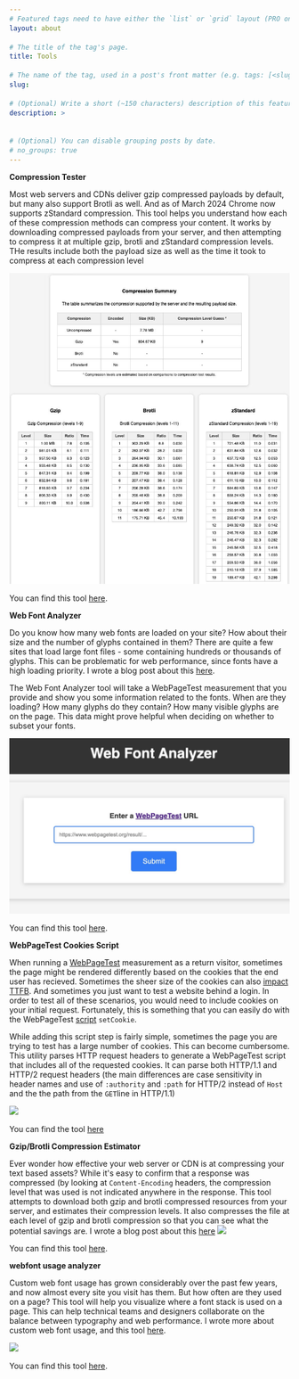 ```yaml
---
# Featured tags need to have either the `list` or `grid` layout (PRO only).
layout: about

# The title of the tag's page.
title: Tools

# The name of the tag, used in a post's front matter (e.g. tags: [<slug>]).
slug: 

# (Optional) Write a short (~150 characters) description of this featured tag.
description: >
  

# (Optional) You can disable grouping posts by date.
# no_groups: true
---
```


**Compression Tester**

Most web servers and CDNs deliver gzip compressed payloads by default, but many also support Brotli as well. And as of March 2024 Chrome now supports zStandard compression. This tool helps you understand how each of these compression methods can compress your content. It works by downloading compressed payloads from your server, and then attempting to compress it at multiple gzip, brotli and zStandard compression levels.  THe results include both the payload size as well as the time it took to compress at each compression level

[![Compression Tester](/assets/img/blog/choosing-between-gzip-brotli-and-zstandard-compression/sandals_homepage_compression.jpg)](https://tools.paulcalvano.com/compression-tester/)

You can find this tool [here](https://tools.paulcalvano.com/compression-tester/).


**Web Font Analyzer** 

Do you know how many web fonts are loaded on your site? How about their size and the number of glyphs contained in them? There are quite a few sites that load large font files - some containing hundreds or thousands of glyphs. This can be problematic for web performance, since fonts have a high loading priority. I wrote a blog post about this [here](/2024-02-16-identifying-font-subsetting-opportunities).

The Web Font Analyzer tool will take a WebPageTest measurement that you provide and show you some information related to the fonts.  When are they loading? How many glyphs do they contain?  How many visible glyphs are on the page. This data might prove helpful when deciding on whether to subset your fonts.

[![Web Font Analyzer](/assets/img/blog/identifying-font-subsetting-opportunities/web-font-analyzer.jpg)](https://tools.paulcalvano.com/wpt-font-analysis/)

You can find this tool [here](https://tools.paulcalvano.com/wpt-font-analysis/).

**WebPageTest Cookies Script**

When running a [WebPageTest](https://webpagetest.org)  measurement as a return visitor, sometimes the page might be rendered differently based on the cookies that the end user has recieved.  Sometimes the sheer size of the cookies can also [impact TTFB](/2020-07-13-an-analysis-of-cookie-sizes-on-the-web/).  And sometimes you just want to test a website behind a login. In order to test all of these scenarios, you would need to include cookies on your initial request. Fortunately, this is something that you can easily do with the WebPageTest [script](https://sites.google.com/a/webpagetest.org/docs/using-webpagetest/scripting#TOC-setCookie) `setCookie`.

While adding this script step is fairly simple, sometimes the page you are trying to test has a large number of cookies. This can become cumbersome. This  utility parses HTTP request headers to generate a WebPageTest script that includes all of the requested cookies. It can parse both HTTP/1.1 and HTTP/2 request headers (the main differences are case sensitivity in header names and use of `:authority` and `:path` for HTTP/2 instead of `Host` and the the path from the `GET`line in HTTP/1.1)

[![](/assets/img/blog/tools/wpt-cookies.jpg)](http://htmlpreview.github.io/?https://github.com/paulcalvano/requestHeaders-to-WPT-script/blob/master/request-headers-to-wpt-script.html)

You can find the tool [here](http://htmlpreview.github.io/?https://github.com/paulcalvano/requestHeaders-to-WPT-script/blob/master/request-headers-to-wpt-script.html)


**Gzip/Brotli Compression Estimator** 

Ever wonder how effective your web server or CDN is at compressing your text based assets?  While it's easy to confirm that a response was compressed (by looking at 	`Content-Encoding` headers, the compression level that was used is not indicated anywhere in the response. This tool attempts to download both gzip and brotli compressed resources from your server, and estimates their compression levels.  It also compresses the file at each level of gzip and brotli compression so that you can see what the potential savings are. I wrote a blog post about this [here](/2018-07-25-brotli-compression-how-much-will-it-reduce-your-content/)
[![](/assets/wp-content/uploads/2018/07/compression_estimator_jquery.jpg)](https://tools.paulcalvano.com/compression.php)

You can find this tool [here](https://tools.paulcalvano.com/compression.php).

**webfont usage analyzer**

Custom web font usage has grown considerably over the past few years, and now almost every site you visit has them. But how often are they used on a page?  This tool will help you visualize where a font stack is used on a page. This can help technical teams and designers collaborate on the balance between typography and web performance. I wrote more about custom web font usage, and this tool [here](/2017-07-25-performance-and-usage-implications-of-custom-fonts/).

[![](/assets/wp-content/uploads/2017/07/developer_akamai_example.jpg)](https://github.com/paulcalvano/webfont-usage-analyzer)

You can find this tool [here](https://github.com/paulcalvano/webfont-usage-analyzer).


